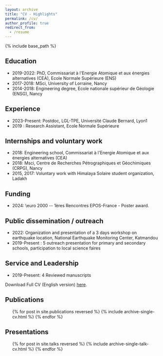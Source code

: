 ```yaml
---
layout: archive
title: "CV - Highlights"
permalink: /cv/
author_profile: true
redirect_from:
  - /resume
---
```


{% include base_path %}

## Education

* 2019-2022: PhD, Commissariat à l'Energie Atomique et aux énergies alternatives (CEA), Ecole Normale Supérieure (ENS)
* 2017-2018: MSci, University of Lorraine, Nancy
* 2014-2018: Engineering degree, Ecole nationale supérieur de Géologie (ENSG), Nancy

## Experience

* 2023-Present: Postdoc, LGL-TPE, Université Claude Bernard, Lyon1
* 2019 : Research Assistant, Ecole Normale Supérieure

## Internships and voluntary work

* 2018: Engineering school, Commissariat à l'Energie Atomique et aux énergies alternatives (CEA)
* 2018: Msci, Centre de Recherches Pétrographiques et Géochimiques (CRPG), Nancy 
* 2015, 2017: Voluntary work with Himalaya Solaire student organization, Ladakh 

## Funding
* 2024: \euro 2000 -- 1ères Rencontres EPOS-France - Poster award. 

## Public dissemination / outreach
* 2022: Organization and presentation of a 3 days workshop on earthquake location, National Earthquake Monitoring Center, Katmandou
* 2019-Present : 5 outreach presentation for primary and secondary schools, participation to local science faires

## Service and Leadership
* 2019-Present: 4 Reviewed manuscripts 


Download Full CV (English version) [here](/files/Marine_LAPORTE_CV.pdf).

<!-- * Summer 2015: Research Assistant
  * Github University
  * Duties included: Tagging issues
  * Supervisor: Professor Git

* Fall 2015: Research Assistant
  * Github University
  * Duties included: Merging pull requests
  * Supervisor: Professor Hub -->

<!--Skills
====== -->

## Publications

  <ul>{% for post in site.publications reversed %}
    {% include archive-single-cv.html %}
  {% endfor %}</ul>
  
## Presentations

  <ul>{% for post in site.talks reversed %}
    {% include archive-single-talk-cv.html %}
  {% endfor %}</ul>
  
<!-- Teaching
======
  <ul>{% for post in site.teaching %}
    {% include archive-single-cv.html %}
  {% endfor %}</ul>
   -->
